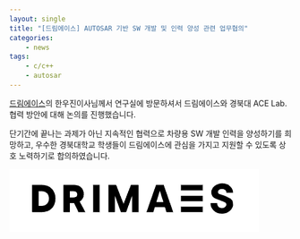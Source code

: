 ```yaml
---
layout: single
title: "[드림에이스] AUTOSAR 기반 SW 개발 및 인력 양성 관련 업무협의"
categories: 
    - news
tags: 
    - c/c++
    - autosar
---
```


[드림에이스](https://drimaes.com/)의 한우진이사님께서 연구실에 방문하셔서 드림에이스와 경북대 ACE Lab. 협력 방안에 대해 논의를 진행했습니다. 

단기간에 끝나는 과제가 아닌 지속적인 협력으로 차량용 SW 개발 인력을 양성하기를 희망하고, 우수한 경북대학교 학생들이 드림에이스에 관심을 가지고 지원할 수 있도록 상호 노력하기로 합의하였습니다.

![Drimaes logo](/assets/img/post/drimaes_logo.png)


